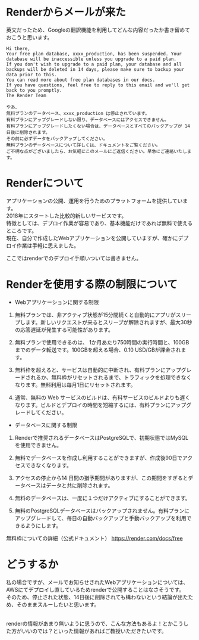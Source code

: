 # Renderからメールが来た
英文だったため、Googleの翻訳機能を利用してどんな内容だったか書き留めておこうと思います。


```
Hi there,
Your free plan database, xxxx_production, has been suspended. Your database will be inaccessible unless you upgrade to a paid plan.
If you don't wish to upgrade to a paid plan, your database and all backups will be deleted in 14 days, please make sure to backup your data prior to this.
You can read more about free plan databases in our docs.
If you have questions, feel free to reply to this email and we'll get back to you promptly.
The Render Team
```
```:翻訳
やあ、
無料プランのデータベース、xxxx_production は停止されています。
有料プランにアップグレードしない限り、データベースにはアクセスできません。
有料プランにアップグレードしたくない場合は、データベースとすべてのバックアップが 14日後に削除されます。
その前に必ずデータをバックアップしてください。
無料プランのデータベースについて詳しくは、ドキュメントをご覧ください。
ご不明な点がございましたら、お気軽にこのメールにご返信ください。早急にご連絡いたします。
```

# Renderについて
アプリケーションの公開、運用を行うためのプラットフォームを提供しています。<br>
2018年にスタートした比較的新しいサービスです。<br>
特徴としては、デプロイ作業が容易であり、基本機能だけであれば無料で使えるところです。<br>
現在、自分で作成したWebアプリケーションを公開していますが、確かにデプロイ作業は手軽に思えました。<br>

ここではrenderでのデプロイ手順いついては書きません。<br>

# Renderを使用する際の制限について
- Webアプリケーションに関する制限

1. 無料プランでは、非アクティブ状態が15分間続くと自動的にアプリがスリープします。新しいリクエストが来るとスリープが解除されますが、最大30秒の応答遅延が発生する可能性があります。

1. 無料プランで使用できるのは、 1か月あたり750時間の実行時間と、100GBまでのデータ転送です。100GBを超える場合、0.10 USD/GBが課金されます。

1. 無料枠を超えると、サービスは自動的に中断され、有料プランにアップグレードされるか、無料枠がリセットされるまで、トラフィックを処理できなくなります。無料利用は毎月1日にリセットされます。

1. 通常、無料の Web サービスのビルドは、有料サービスのビルドよりも遅くなります。ビルドとデプロイの時間を短縮するには、有料プランにアップグレードしてください。


- データベースに関する制限

1. Renderで推奨されるデータベースはPostgreSQLで、初期状態ではMySQLを使用できません。

1. 無料でデータベースを作成し利用することができますが、作成後90日でアクセスできなくなります。

1. アクセスの停止から14 日間の猶予期間がありますが、この期間をすぎるとデータベースはデータと共に削除されます。

1. 無料のデータベースは、一度に１つだけアクティブにすることができます。

1. 無料のPostgreSQLデータベースはバックアップされません。有料プランにアップグレードして、毎日の自動バックアップと手動バックアップを利用できるようにします。

無料枠についての詳細（公式ドキュメント）
https://render.com/docs/free

# どうするか
私の場合ですが、メールでお知らせされたWebアプリケーションについては、AWSにてデプロイし直しているためrenderで公開することはなさそうです。<br>
そのため、停止された状態、14日後に削除されても構わないという結論が出たため、そのままスルーしたいと思います。<br><br>

renderの情報があまり無いように思うので、こんな方法もあるよ！とかこうした方がいいのでは？といった情報があればご教授いただきたいです。
